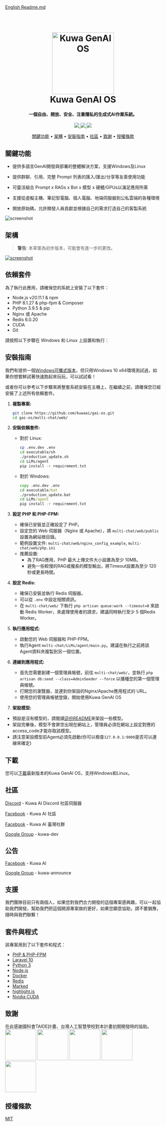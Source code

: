 [English Readme.md](./README.md)

<h1 align="center">
  <br>
  <a href="https://dev.kuwaai.org/">
  <img src="./multi-chat/web/public/images/kuwa.png" alt="Kuwa GenAI OS" width="200"></a>
  <br>
  Kuwa GenAI OS
  <br>
</h1>

<h4 align="center">一個自由、開放、安全、注重隱私的生成式AI作業系統。</h4>
<p align="center">
  <a href="http://makeapullrequest.com">
    <img src="https://img.shields.io/badge/PRs-welcome-brightgreen.svg">
  </a>
  <a href="#">
    <img src="https://img.shields.io/badge/all_contributors-2-orange.svg?style=flat-square">
  </a>
  <a href="https://laravel.com/docs/10.x/releases">
    <img src="https://img.shields.io/badge/maintained%20with-Laravel-cc00ff.svg">
  </a>
</p>

<p align="center">
  <a href="#關鍵功能">關鍵功能</a> •
  <a href="#架構">架構</a> •
  <a href="#安裝指南">安裝指南</a> •
  <a href="#社區">社區</a> •
  <a href="#致謝">致謝</a> •
  <a href="#授權條款">授權條款</a>
</p>

## 關鍵功能

* 提供多語言GenAI開發與部署的整體解決方案，支援Windows及Linux

* 提供群聊、引用、完整 Prompt 列表的匯入/匯出/分享等友善使用功能

* 可靈活組合 Prompt x RAGs x Bot x 模型 x 硬體/GPUs以滿足應用所需

* 支援從虛擬主機、筆記型電腦、個人電腦、地端伺服器到公私雲端的各種環境

* 開放原始碼，允許開發人員貢獻並根據自己的需求打造自己的客製系統

![screenshot](./multi-chat/web/public/images/demo.gif)

## 架構
> **警告**: 本草案為初步版本，可能會有進一步的更改。

[![screenshot](./multi-chat/web/public/images/architecture.svg)](https://kuwaai.org/os/Intro)

## 依賴套件

為了執行此應用，請確保您的系統上安裝了以下套件：

- Node.js v20.11.1 & npm
- PHP 8.1.27 & php-fpm & Composer
- Python 3.9.5 & pip
- Nginx 或 Apache
- Redis 6.0.20
- CUDA
- Git

請按照以下步驟在 Windows 和 Linux 上設置和執行：

## 安裝指南
我們有提供一個[Windows可攜式版本](./windows/README_TW.md)，但只用Windows 10 x64環境測試過，如果你想嘗鮮試著快速跑起來玩玩，可以試試看！

或者你可以參考以下步驟來將整套系統安裝在主機上，在繼續之前，請確保您已經安裝了上述所有依賴套件。
1. **複製專案:**
   ```sh
   git clone https://github.com/kuwaai/gai-os.git
   cd gai-os/multi-chat/web/
   ```

2. **安裝依賴套件:**

   - 對於 Linux:
     ```sh
     cp .env.dev .env
     cd executable/sh
     ./production_update.sh
     cd LLMs/agent
     pip install -r requirement.txt
     ```

   - 對於 Windows:
     ```bat
     copy .env.dev .env
     cd executable/bat
     ./production_update.bat
     cd LLMs/agent
     pip install -r requirement.txt
     ```

3. **設定 PHP 和 PHP-FPM:**
   - 確保已安裝並正確設定了 PHP。
   - 設定您的 Web 伺服器（Nginx 或 Apache），將 `multi-chat/web/public` 設置為網站根目錄。
   - 範例設置文件: `multi-chat/web/nginx_config_example`, `multi-chat/web/php.ini`
   - 推薦設置:
     - 為了RAG應用，PHP 最大上傳文件大小設置為至少 10MB。
     - 避免一些較慢的RAG或攏長的模型輸出，將Timeout設置為至少 120 秒或更長時間。

4. **設定 Redis:**
   - 確保已安裝並執行 Redis 伺服器。
   - 可以從 `.env` 中設定相關資訊。
   - 在 `multi-chat/web/` 下執行 `php artisan queue:work --timeout=0` 來啟動 Redis Worker，來處理使用者的請求，建議同時執行至少 5 個Redis Worker。

5. **執行應用程式:**
   - 啟動您的 Web 伺服器和 PHP-FPM。
   - 執行Agent `multi-chat/LLMs/agent/main.py`。建議在執行之前將該Agent資料夾複製到另一個位置。

6. **連線到應用程式:**
   - 首先您需要創建一個管理員帳號，前往 `multi-chat/web/`，並執行 `php artisan db:seed --class=AdminSeeder --force` 以播種您的第一個管理員帳號。
   - 打開您的瀏覽器，並連到你架設的Nginx/Apache應用程式的 URL。
   - 使用您的管理員帳號登錄，開始使用Kuwa GenAI OS

7. **架設模型:**
  - 預設是沒有模型的，請閱讀[這份README](./multi-chat/LLMs/llms/README_TW.md)來架設一些模型。
  - 架設完畢後，模型不會屏空出現在網站上，管理員必須在網站上設定對應的access_code才能存取該模型。
  - 請注意架設模型前Agent必須先啟動(你可以檢查`127.0.0.1:9000`是否可以連線來確定)

## 下載

您可以[下載](https://github.com/kuwaai/gai-os/releases)最新版本的Kuwa GenAI OS，支持Windows和Linux。

## 社區

[Discord](https://discord.gg/4HxYAkvdu5) - Kuwa AI Discord 社區伺服器

[Facebook](https://www.facebook.com/groups/g.kuwaai.org) - Kuwa AI 社區

[Facebook](https://www.facebook.com/groups/g.kuwaai.tw) - Kuwa AI 臺灣社群

[Google Group](https://groups.google.com/g/kuwa-dev) - kuwa-dev

## 公告

[Facebook](https://www.facebook.com/kuwaai) - Kuwa AI

[Google Group](https://groups.google.com/g/kuwa-announce) - kuwa-announce

## 支援

我們團隊目前只有兩個人，如果您對我們合力開發的這個專案感興趣，可以一起協助我們開發，幫助我們把這個開源專案做的更好，如果您願意協助，請不要猶豫，隨時與我們聯繫！

## 套件與程式

該專案用到了以下套件和程式：

- [PHP & PHP-FPM](https://www.php.net/)
- [Laravel 10](https://laravel.com/)
- [Python 3](https://www.python.org/)
- [Node.js](https://nodejs.org/)
- [Docker](https://www.docker.com/)
- [Redis](https://redis.io/)
- [Marked](https://github.com/chjj/marked)
- [highlight.js](https://highlightjs.org/)
- [Nvidia CUDA](https://developer.nvidia.com/cuda-toolkit)

## 致謝
在此感謝國科會TAIDE計畫、台灣人工智慧學校對本計畫初期開發時的協助。
<a href="https://www.nuk.edu.tw/"><img src="./multi-chat/web/public/images/logo_NUK.jpg" height="100px"></a>
<a href="https://taide.tw/"><img src="./multi-chat/web/public/images/logo_taide.jpg" height="100px"></a>
<a href="https://www.nstc.gov.tw/"><img src="./multi-chat/web/public/images/logo_NSTCpng.jpg" height="100px"></a>
<a href="https://www.narlabs.org.tw/"><img src="./multi-chat/web/public/images/logo_NARlabs.jpg" height="100px"></a>
<a href="https://aiacademy.tw/"><img src="./multi-chat/web/public/images/logo_AIA.png" height="100px"></a>

## 授權條款
[MIT](./LICENSE)